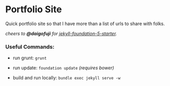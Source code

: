 Portfolio Site
===========================

Quick portfolio site so that I have more than a list of urls to share with folks.

*cheers to __@daigofuji__ for [jekyll-foundation-5-starter](https://github.com/daigofuji/jekyll-foundation-5-starter/tree/gh-pages).*

### Useful Commands:

* run grunt: `grunt`

* run update: `foundation update` *(requires bower)*

* build and run locally: `bundle exec jekyll serve -w`
